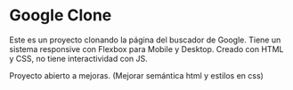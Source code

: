 # Google Clone

Este es un proyecto clonando la página del buscador de Google.
Tiene un sistema responsive con Flexbox para Mobile y Desktop.
Creado con HTML y CSS, no tiene interactividad con JS.

Proyecto abierto a mejoras. (Mejorar semántica html y estilos en css)



